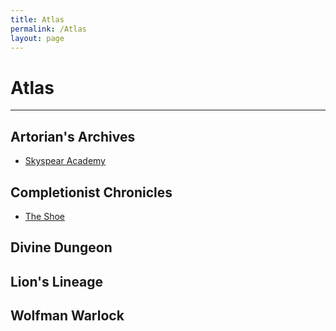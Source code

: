 ```yaml
---
title: Atlas
permalink: /Atlas
layout: page
---
```


# Atlas
---

## Artorian's Archives
- [Skyspear Academy](_Atlas/Skyspear%20Academy.md)


## Completionist Chronicles
- [The Shoe](_Atlas/The%20Shoe.md)

## Divine Dungeon

## Lion's Lineage

## Wolfman Warlock
